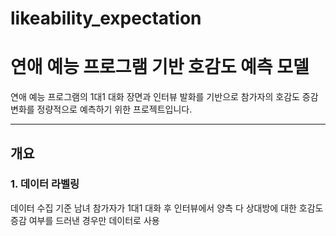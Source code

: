 # likeability_expectation

# 연애 예능 프로그램 기반 호감도 예측 모델

연애 예능 프로그램의 1대1 대화 장면과 인터뷰 발화를 기반으로 참가자의 호감도 증감 변화를 정량적으로 예측하기 위한 프로젝트입니다.

---

## 개요


### 1. 데이터 라벨링
 데이터 수집 기준
 남녀 참가자가 1대1 대화 후 인터뷰에서 양측 다 상대방에 대한 호감도 증감 여부를 드러낸 경우만 데이터로 사용

